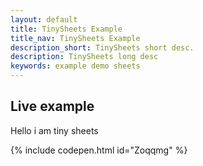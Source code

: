 ```yaml
---
layout: default
title: TinySheets Example
title_nav: TinySheets Example
description_short: TinySheets short desc.
description: TinySheets long desc
keywords: example demo sheets
---
```


## Live example

Hello i am tiny sheets

{% include codepen.html id="Zoqqmg" %}
